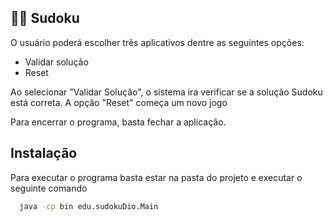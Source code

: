 
## 👩‍💻 Sudoku

O usuário poderá escolher três aplicativos dentre as seguintes opções:

- Validar solução
- Reset

Ao selecionar "Validar Solução", o sistema ira verificar se a solução Sudoku  está correta. A opção "Reset" começa um novo jogo

Para encerrar o programa, basta fechar a aplicação.


## Instalação

Para executar o programa basta estar na pasta do projeto e executar o seguinte comando

```bash
  java -cp bin edu.sudokuDio.Main
```
